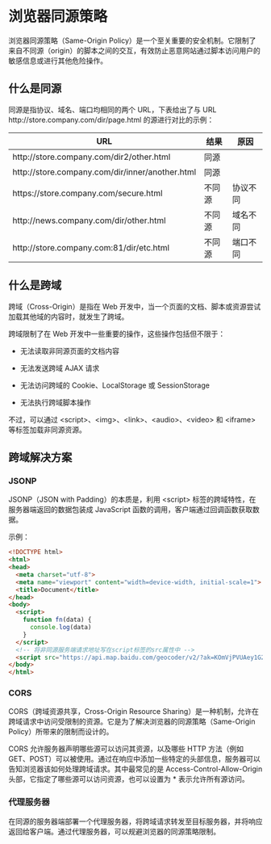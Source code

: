 # 浏览器同源策略

浏览器同源策略（Same-Origin Policy）是一个至关重要的安全机制。它限制了来自不同源（origin）的脚本之间的交互，有效防止恶意网站通过脚本访问用户的敏感信息或进行其他危险操作。

## 什么是同源

同源是指协议、域名、端口均相同的两个 URL，下表给出了与 URL http[]()://store.company.com/dir/page.html 的源进行对比的示例：

| URL | 结果	| 原因 |
| ---- | ---- | ---- |
| http[]()://store.company.com/dir2/other.html | 同源 | |
| http[]()://store.company.com/dir/inner/another.html | 同源 | |
| https[]()://store.company.com/secure.html | 不同源 | 协议不同 |
| http[]()://news.company.com/dir/other.html | 不同源 | 域名不同 |
| http[]()://store.company.com:81/dir/etc.html | 不同源 | 端口不同 |

## 什么是跨域

跨域（Cross-Origin）是指在 Web 开发中，当一个页面的文档、脚本或资源尝试加载其他域的内容时，就发生了跨域。

跨域限制了在 Web 开发中一些重要的操作，这些操作包括但不限于：

- 无法读取非同源页面的文档内容

- 无法发送跨域 AJAX 请求

- 无法访问跨域的 Cookie、LocalStorage 或 SessionStorage

- 无法执行跨域脚本操作

不过，可以通过 &lt;script>、&lt;img>、&lt;link>、&lt;audio>、&lt;video> 和 &lt;iframe> 等标签加载非同源资源。

## 跨域解决方案

### JSONP

JSONP（JSON with Padding）的本质是，利用 &lt;script> 标签的跨域特性，在服务器端返回的数据包装成 JavaScript 函数的调用，客户端通过回调函数获取数据。

示例：

```html
<!DOCTYPE html>
<html>
<head>
  <meta charset="utf-8">
  <meta name="viewport" content="width=device-width, initial-scale=1">
  <title>Document</title>
</head>
<body>
  <script>
    function fn(data) {
      console.log(data)
    }
  </script>
  <!-- 将非同源服务端请求地址写在script标签的src属性中 -->
  <script src="https://api.map.baidu.com/geocoder/v2/?ak=KOmVjPVUAey1G2E8zNhPiuQ6QiEmAwZu&location=22.580200,113.948680&output=json&callback=fn"></script>
</body>
</html>
```

### CORS

CORS（跨域资源共享，Cross-Origin Resource Sharing）是一种机制，允许在跨域请求中访问受限制的资源。它是为了解决浏览器的同源策略（Same-Origin Policy）所带来的限制而设计的。

CORS 允许服务器声明哪些源可以访问其资源，以及哪些 HTTP 方法（例如 GET、POST）可以被使用。通过在响应中添加一些特定的头部信息，服务器可以告知浏览器该如何处理跨域请求。其中最常见的是 Access-Control-Allow-Origin 头部，它指定了哪些源可以访问资源，也可以设置为 * 表示允许所有源访问。

### 代理服务器

在同源的服务器端部署一个代理服务器，将跨域请求转发至目标服务器，并将响应返回给客户端。通过代理服务器，可以规避浏览器的同源策略限制。
